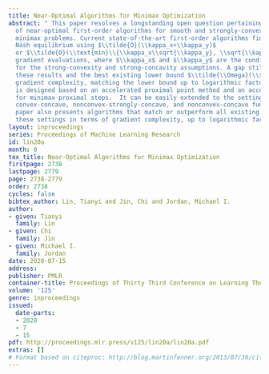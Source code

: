 ```yaml
---
title: Near-Optimal Algorithms for Minimax Optimization
abstract: " This paper resolves a longstanding open question pertaining to the design
  of near-optimal first-order algorithms for smooth and strongly-convex-strongly-concave
  minimax problems. Current state-of-the-art first-order algorithms find an approximate
  Nash equilibrium using $\\tilde{O}(\\kappa_x+\\kappa_y)$
  or $\\tilde{O}(\\text{min}\\{\\kappa_x\\sqrt{\\kappa_y}, \\sqrt{\\kappa_x}\\kappa_y}\\})$ 
  gradient evaluations, where $\\kappa_x$ and $\\kappa_y$ are the condition numbers
  for the strong-convexity and strong-concavity assumptions. A gap still remains between
  these results and the best existing lower bound $\\tilde{\\Omega}(\\sqrt{\\kappa_x\\kappa_y})$.  This paper presents the first algorithm with $\\tilde{O}(\\sqrt{\\kappa_x\\kappa_y})$
  gradient complexity, matching the lower bound up to logarithmic factors. Our algorithm
  is designed based on an accelerated proximal point method and an accelerated solver
  for minimax proximal steps.  It can be easily extended to the settings of strongly-convex-concave,
  convex-concave, nonconvex-strongly-concave, and nonconvex-concave functions. This
  paper also presents algorithms that match or outperform all existing methods in
  these settings in terms of gradient complexity, up to logarithmic factors."
layout: inproceedings
series: Proceedings of Machine Learning Research
id: lin20a
month: 0
tex_title: Near-Optimal Algorithms for Minimax Optimization
firstpage: 2738
lastpage: 2779
page: 2738-2779
order: 2738
cycles: false
bibtex_author: Lin, Tianyi and Jin, Chi and Jordan, Michael I.
author:
- given: Tianyi
  family: Lin
- given: Chi
  family: Jin
- given: Michael I.
  family: Jordan
date: 2020-07-15
address: 
publisher: PMLR
container-title: Proceedings of Thirty Third Conference on Learning Theory
volume: '125'
genre: inproceedings
issued:
  date-parts:
  - 2020
  - 7
  - 15
pdf: http://proceedings.mlr.press/v125/lin20a/lin20a.pdf
extras: []
# Format based on citeproc: http://blog.martinfenner.org/2013/07/30/citeproc-yaml-for-bibliographies/
---
```

